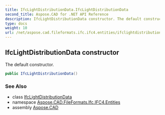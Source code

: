 ```yaml
---
title: IfcLightDistributionData.IfcLightDistributionData
second_title: Aspose.CAD for .NET API Reference
description: IfcLightDistributionData constructor. The default constructor
type: docs
weight: 10
url: /net/aspose.cad.fileformats.ifc.ifc4.entities/ifclightdistributiondata/ifclightdistributiondata/
---
```

## IfcLightDistributionData constructor

The default constructor.

```csharp
public IfcLightDistributionData()
```

### See Also

* class [IfcLightDistributionData](../)
* namespace [Aspose.CAD.FileFormats.Ifc.IFC4.Entities](../../ifclightdistributiondata/)
* assembly [Aspose.CAD](../../../)


